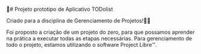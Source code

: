 📲# Projeto prototipo de Aplicativo TODolist

Criado para a disciplina de Gerenciamento de Projetos!💃🏽

Foi proposto a criação de um projeto do zero, para que possamos aprender na prática a executar todas as etapas necessárias. Para gerenciamento de todo o projeto, estamos utilizando o software Project Libre™️.
